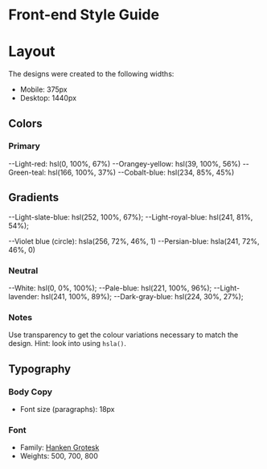 # Front-end Style Guide

# Layout

The designs were created to the following widths:

- Mobile: 375px
- Desktop: 1440px

## Colors

### Primary

--Light-red: hsl(0, 100%, 67%)
--Orangey-yellow: hsl(39, 100%, 56%)
--Green-teal: hsl(166, 100%, 37%)
--Cobalt-blue: hsl(234, 85%, 45%)

## Gradients

--Light-slate-blue: hsl(252, 100%, 67%);
--Light-royal-blue: hsl(241, 81%, 54%);

--Violet blue (circle): hsla(256, 72%, 46%, 1)
--Persian-blue: hsla(241, 72%, 46%, 0)

### Neutral

--White: hsl(0, 0%, 100%);
--Pale-blue: hsl(221, 100%, 96%);
--Light-lavender: hsl(241, 100%, 89%);
--Dark-gray-blue: hsl(224, 30%, 27%);

### Notes

Use transparency to get the colour variations necessary to match the design. Hint: look into using `hsla()`.

## Typography

### Body Copy

- Font size (paragraphs): 18px

### Font

- Family: [Hanken Grotesk](https://fonts.google.com/specimen/Hanken+Grotesk)
- Weights: 500, 700, 800

